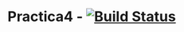 # Practica4 - [![Build Status](https://travis-ci.com/nepetadosmil/Practica4.svg?branch=master)](https://travis-ci.com/nepetadosmil/Practica4)
